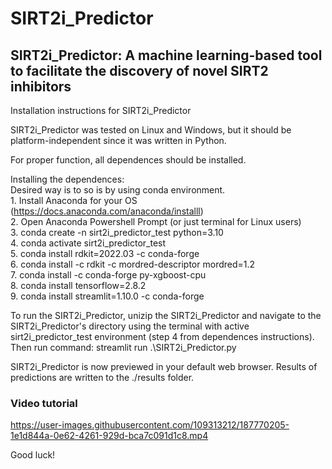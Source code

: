 # SIRT2i_Predictor
## SIRT2i_Predictor: A machine learning-based tool to facilitate the discovery of novel SIRT2 inhibitors

Installation instructions for SIRT2i_Predictor

SIRT2i_Predictor was tested on Linux and Windows, but it should be
platform-independent since it was written in Python.

For proper function, all dependences should be installed. 

Installing the dependences: <br />
	Desired way is to so is by using conda environment. <br />
	 1. Install Anaconda for your OS (https://docs.anaconda.com/anaconda/installl) <br />
	 2. Open Anaconda Powershell Prompt (or just terminal for Linux users) <br />
	 3. conda create -n sirt2i_predictor_test python=3.10 <br />
	 4. conda activate sirt2i_predictor_test <br />
	 5. conda install rdkit=2022.03 -c conda-forge <br />
	 6. conda install -c rdkit -c mordred-descriptor mordred=1.2 <br />
	 7. conda install -c conda-forge py-xgboost-cpu <br />
	 8. conda install tensorflow=2.8.2 <br />
	 9. conda install streamlit=1.10.0 -c conda-forge <br />

To run the SIRT2i_Predictor, unizip the SIRT2i_Predictor and navigate to the SIRT2i_Predictor's 
directory using the terminal with active sirt2i_predictor_test environment (step 4 from dependences instructions).
Then run command:
	streamlit run .\SIRT2i_Predictor.py

SIRT2i_Predictor is now previewed in your default web browser.
Results of predictions are written to the ./results folder. 

### Video tutorial

https://user-images.githubusercontent.com/109313212/187770205-1e1d844a-0e62-4261-929d-bca7c091d1c8.mp4


Good luck!

